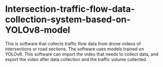 # Intersection-traffic-flow-data-collection-system-based-on-YOLOv8-model
This is software that collects traffic flow data from drone videos of intersections or road sections. The software uses models trained on YOLOv8. This software can import the video that needs to collect data, and export the video after data collection and the traffic volume collected.
